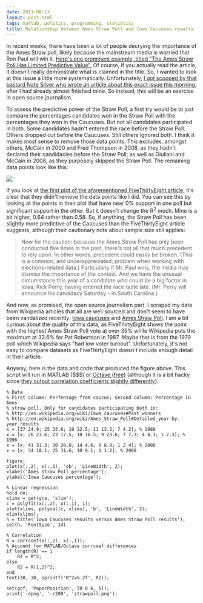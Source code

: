 ```yaml
---
date: 2011-08-13
layout: post.html
tags: matlab, politics, programming, statistics
title: Relationship between Ames Straw Poll and Iowa Caucuses results
---
```


In recent weeks, there have been a lot of people decrying the importance of the Ames Straw poll, likely because the mainstream media is worried that Ron Paul will win it. <a href="http://www.usnews.com/news/articles/2011/08/13/the-ames-straw-poll-has-limited-predictive-value">Here's one prominent example, titled "The Ames Straw Poll Has Limited Predictive Value".</a> Of course, if you actually read the article, it doesn't really demonstrate what is claimed in the title. So, I wanted to look at this issue a little more systematically. Unfortunately, <a href="http://fivethirtyeight.blogs.nytimes.com/2011/08/13/why-ames-actually-matters/">I got scooped by that bastard Nate Silver who wrote an article about this exact issue this morning</a>, after I had already almost finished mine. So instead, this will be an exercise in open source journalism.

<!--more-->

To assess the predictive power of the Straw Poll, a first try would be to just compare the percentages candidates won in the Straw Poll with the percentages they won in the Caucuses. But not all candidates participated in both. Some candidates hadn't entered the race before the Straw Poll. Others dropped out before the Caucuses. Still others ignored both. I think it makes most sense to remove those data points. This excludes, amongst others, McCain in 2000 and Fred Thompson in 2008, as they hadn't declared their candidacies before the Straw Poll; as well as Giuliani and McCain in 2008, as they purposely skipped the Straw Poll. The remaining data points look like this:

<img src="/files/strawpoll.png" class="img-responsive">

If you look at <a href="http://fivethirtyeight.blogs.nytimes.com/2011/08/13/why-ames-actually-matters/">the first plot of the aforementioned FiveThirtyEight article</a>, it's clear that they didn't remove the data points like I did. You can see this by looking at the points in their plot that have near 0% support in one poll but significant support in the other. But it doesn't change the R<sup>2</sup> much. Mine is a bit higher, 0.64 rather than 0.58. So, if anything, the Straw Poll has been slightly more predictive of the Caucuses than the FiveThirtyEight article suggests, although their cautionary note about sample size still applies:

> Now for the caution: because the Ames Straw Poll has only been conducted five times in the past, there's not all that much precedent to rely upon. In other words, precedent could easily be broken. (This is a common, and underappreciated, problem when working with elections-related data.) Particularly if Mr. Paul wins, the media may dismiss the importance of the contest. And we have the unusual circumstance this year of a candidate who could be a big factor in Iowa, Rick Perry, having entered the race quite late. (Mr. Perry will announce his candidacy Saturday - in South Carolina.)

And now, as promised, the open source journalism part. I scraped my data from Wikipedia articles that all are well sourced and don't seem to have been vandalized recently: <a href="http://en.wikipedia.org/wiki/Iowa_caucuses#Past_winners">Iowa caucuses</a> and <a href="http://en.wikipedia.org/wiki/Ames_Straw_Poll#Detailed_year-by-year_results">Ames Straw Poll</a>. I am a bit curious about the quality of this data, as FiveThirtyEight shows the point with the highest Ames Straw Poll vote at over 35% while Wikipedia puts the maximum at 33.6% for Pat Robertson in 1987. Maybe that is from the 1979 poll which Wikipedia says "had low voter turnout". Unfortunately, it's not easy to compare datasets as FiveThirtyEight doesn't include enough detail in their article.

Anyway, here is the data and code that produced the figure above. This script will run in MATLAB ($$$) or <a href="http://www.gnu.org/software/octave/">Octave (free)</a> (although it is a bit hacky since <a href="http://savannah.gnu.org/bugs/?33541">they output correlation coefficients slightly differently</a>).

    % Data
    % First column: Perfentage from caucus; Second column: Percentage in Ames
    % straw poll. Only for candidates participating both in:
    % http://en.wikipedia.org/wiki/Iowa_caucuses#Past_winners
    % http://en.wikipedia.org/wiki/Ames_Straw_Poll#Detailed_year-by-year_results
    x = [37 24.9; 25 33.6; 19 22.5; 11 13.5; 7 4.2]; % 1988
    x = [x; 26 23.6; 23 17.5; 18 10.5; 9 23.6; 7 7.3; 4 4.3; 1 7.3]; % 1996
    x = [x; 41 31.3; 30 20.8; 14 4.6; 9 8.9; 1 2.4]; % 2000
    x = [x; 34 18.1; 25 31.6; 10 9.1; 1 1.2]; % 2008

    figure;
    plot(x(:,2), x(:,1), 'ob', 'LineWidth', 2);
    xlabel('Ames Straw Poll percentage');
    ylabel('Iowa Caucuses percentage');

    % Linear regression
    hold on;
    xlims = get(gca, 'xlim');
    c = polyfit(x(:,2), x(:,1), 1);
    plot(xlims, polyval(c, xlims), 'b', 'LineWidth', 2);
    xlim(xlims);
    h = title('Iowa Caucuses results versus Ames Straw Poll results');
    set(h, 'FontSize', 14)

    % Correlation
    R = corrcoef(x(:,2), x(:,1));
    % Account for MATLAB/Octave corrcoef differences
    if length(R) == 1
        R2 = R^2;
    else
        R2 = R(1,2)^2;
    end
    text(30, 30, sprintf('R^2=%.2f', R2));

    set(gcf, 'PaperPosition', [0 0 6, 5]);
    print('-dpng', '-r200', 'strawpoll.png');
